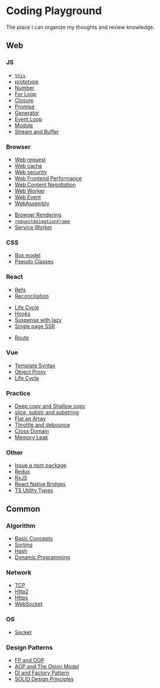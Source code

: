 # Coding Playground

The place I can organize my thoughts and review knowledge.

## Web

### JS

- [`this`](/documents/code/js/this.md)
- [prototype](/documents/code/js/prototype.md)
- [Number](/documents/code/js/number.md)
- [For Loop](/documents/code/js/for_loop.md)
- [Closure](/documents/code/js/closure.md)
- [Promise](/documents/code/js/promise.md)
- [Generator](/documents/code/js/generator.md)
- [Event Loop](/documents/code/js/event_loop.md)
- [Module](/documents/code/js/module.md)
- [Stream and Buffer](/documents/code/js/stream_buffer.md)

### Browser

- [Web request](/documents/code/web/request.md)
- [Web cache](/documents/code/web/web_cache.md)
- [Web security](/documents/code/web/web_security.md)
- [Web Frontend Performance](/documents/code/web/performance.md)
- [Web Content Negotiation](/documents/code/web/content_negotiation.md)
- [Web Worker](/documents/code/web/web_worker.md)
- [Web Event](/documents/code/web/web_event.md)
- [WebAssembly](/documents/code/web/wasm.md)
<!-- - [WebRTC]() -->
- [Browser Rendering](/documents/code/web/browser_render.md)
- [`requestAnimationFrame`](/documents/code/web/requestAnimationFrame.md)
- [Service Worker](/documents/code/web/service_worker.md)

### CSS

- [Box model](/documents/code/css/box_model.md)
- [Pseudo Classes](/documents/code/css/pseudo_classes.md)
<!-- - [GPU Acceleration]() -->

### React

- [Refs](/documents/code/react/refs.md)
- [Reconciliation](/documents/code/react/diff.md)
<!-- - [Fiber](/code/react/fiber.md) -->
- [Life Cycle](/documents/code/react/life_cycle.md)
- [Hooks](/documents/code/react/hooks.md)
- [Suspense with lazy](/documents/code/react/lazy_load.md)
- [Single page SSR](/documents/code/react/ssr.md)
<!-- - [Isomorphic](/documents/code/react/isomorphic.md) -->
- [Route](/documents/code/react/route.md)

### Vue

- [Template Syntax](/documents/code/vue/template_syntax.md)
- [Object Proxy](/documents/code/js/object_proxy.md)
- [Life Cycle](/documents/code/vue/life_cycle.md)

### Practice

- [Deep copy and Shallow copy](/documents/code/js/object_copy.md)
- [slice, substr and substring](/documents/code/practical/string_process.md)
- [Flat an Array](/documents/code/practical/flat_array.md)
- [Throttle and debounce](/documents/code/practical/debounce_throttle.md)
- [Cross Domain](/documents/code/practical/cross_domain.md)
- [Memory Leak](/documents/code/practical/memory_leak.md)

### Other

- [Issue a npm package](/documents/code/other/npm_issue.md)
- [Redux](/documents/code/other/redux.md)
- [RxJS](/documents/code/other/rxjs.md)
- [React Native Bridges](/documents/code/other/rn_bridges.md)
- [TS Utility Types](/documents/code/other/utility_types.md)

## Common

### Algorithm

- [Basic Concepts](/documents/code/algorithm/concepts.md)
- [Sorting](/documents/code/algorithm/common_sort.md)
- [Hash](/documents/code/algorithm/common_hash.md)
- [Dynamic Programming](/documents/code/algorithm/dp.md)

### Network

<!-- - [Hierarchical Network Modal]() -->
- [TCP](/documents/code/network/http.md)
- [Http2](/documents/code/network/http2.md)
- [Https](/documents/code/network/https.md)
- [WebSocket](/documents/code/network/ws.md)

### OS

<!-- - [Process VS thread]() -->
- [Socket](/documents/code/os/socket.md)

### Design Patterns

- [FP and OOP](/documents/code/design/fp_loop.md)
- [AOP and The Onion Model](/documents/code/design/aop.md)
- [DI and Factory Pattern](/documents/code/design/di_factory.md)
- [SOLID Design Principles](/documents/code/design/solid.md)
